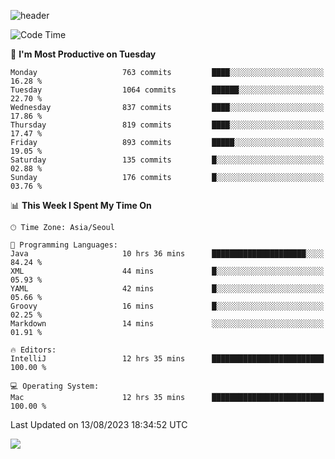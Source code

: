 ![header](https://capsule-render.vercel.app/api?type=Egg&color=timeAuto&height=300&section=header&text=PoPo&fontSize=90&animation=fadeIn)

  <!--START_SECTION:waka-->
![Code Time](http://img.shields.io/badge/Code%20Time-1%2C111%20hrs%2049%20mins-blue)

📅 **I'm Most Productive on Tuesday** 

```text
Monday                   763 commits         ████░░░░░░░░░░░░░░░░░░░░░   16.28 % 
Tuesday                  1064 commits        ██████░░░░░░░░░░░░░░░░░░░   22.70 % 
Wednesday                837 commits         ████░░░░░░░░░░░░░░░░░░░░░   17.86 % 
Thursday                 819 commits         ████░░░░░░░░░░░░░░░░░░░░░   17.47 % 
Friday                   893 commits         █████░░░░░░░░░░░░░░░░░░░░   19.05 % 
Saturday                 135 commits         █░░░░░░░░░░░░░░░░░░░░░░░░   02.88 % 
Sunday                   176 commits         █░░░░░░░░░░░░░░░░░░░░░░░░   03.76 % 
```


📊 **This Week I Spent My Time On** 

```text
🕑︎ Time Zone: Asia/Seoul

💬 Programming Languages: 
Java                     10 hrs 36 mins      █████████████████████░░░░   84.24 % 
XML                      44 mins             █░░░░░░░░░░░░░░░░░░░░░░░░   05.93 % 
YAML                     42 mins             █░░░░░░░░░░░░░░░░░░░░░░░░   05.66 % 
Groovy                   16 mins             █░░░░░░░░░░░░░░░░░░░░░░░░   02.25 % 
Markdown                 14 mins             ░░░░░░░░░░░░░░░░░░░░░░░░░   01.91 % 

🔥 Editors: 
IntelliJ                 12 hrs 35 mins      █████████████████████████   100.00 % 

💻 Operating System: 
Mac                      12 hrs 35 mins      █████████████████████████   100.00 % 
```


 Last Updated on 13/08/2023 18:34:52 UTC
<!--END_SECTION:waka-->



<img src="https://capsule-render.vercel.app/api?type=Egg&color=timeAuto&height=300&section=footer&text=PoPo&fontSize=90&animation=fadeIn&reversal=true" />
